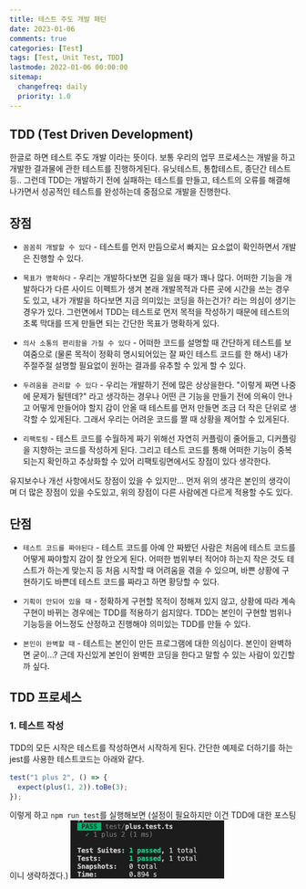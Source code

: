 ```yaml
---
title: 테스트 주도 개발 패턴
date: 2023-01-06
comments: true
categories: [Test]
tags: [Test, Unit Test, TDD]
lastmode: 2022-01-06 00:00:00
sitemap:
  changefreq: daily
  priority: 1.0
---
```


## TDD (Test Driven Development)

한글로 하면 테스트 주도 개발 이라는 뜻이다.
보통 우리의 업무 프로세스는 개발을 하고 개발한 결과물에 관한 테스트를 진행하게된다. 유닛테스트, 통합테스트, 종단간 테스트 등.. 그런데 TDD는 개발하기 전에 실패하는 테스트를 만들고, 테스트의 오류를 해결해나가면서 성공적인 테스트를 완성하는데 중점으로 개발을 진행한다.

## 장점

- `꼼꼼히 개발할 수 있다` - 테스트를 먼저 만듬으로서 빠지는 요소없이 확인하면서 개발은 진행할 수 있다.

- `목표가 명확하다` - 우리는 개발하다보면 길을 잃을 때가 꽤나 많다. 어떠한 기능을 개발하다가 다른 사이드 이펙트가 생겨 본래 개발목적과 다른 곳에 시간을 쓰는 경우도 있고, 내가 개발을 하다보면 지금 의미있는 코딩을 하는건가? 라는 의심이 생기는 경우가 있다. 그런면에서 TDD는 테스트로 먼저 목적을 작성하기 때문에 테스트의 초록 막대를 뜨게 만들면 되는 간단한 목표가 명확하게 있다.

- `의사 소통의 편리함을 가질 수 있다` - 어떠한 코드를 설명할 때 간단하게 테스트를 보여줌으로 (물론 목적이 정확히 명시되어있는 잘 짜인 테스트 코드를 한 해서) 내가 주절주절 설명할 필요없이 원하는 결과를 유추할 수 있게 할 수 있다.

- `두려움을 관리할 수 있다` - 우리는 개발하기 전에 많은 상상을한다. "이렇게 짜면 나중에 문제가 될텐데?" 라고 생각하는 경우나 어떤 큰 기능을 만들기 전에 의욕이 안나고 어떻게 만들어야 할지 감이 안올 때 테스트를 먼저 만들면 조금 더 작은 단위로 생각할 수 있게된다. 그래서 우리는 어려운 코드를 짤 때 상황을 제어할 수 있게된다.

- `리팩토링` - 테스트 코드를 수월하게 짜기 위해선 자연히 커플링이 줄어들고, 디커플링을 지향하는 코드를 작성하게 된다. 그리고 테스트 코드를 통해 어떠한 기능이 중복되는지 확인하고 추상화할 수 있어 리팩토링면에서도 장점이 있다 생각한다.

유지보수나 개선 사항에서도 장점이 있을 수 있지만... 먼저 위의 생각은 본인의 생각이며 더 많은 장점이 있을 수도있고, 위의 장점이 다른 사람에겐 다르게 적용할 수도 있다.

## 단점

- `테스트 코드를 짜야된다` - 테스트 코드를 아예 안 짜봤던 사람은 처음에 테스트 코드를 어떻게 짜야할지 감이 잘 안오게 된다. 어떠한 범위부터 적어야 하는지 작은 것도 테스트가 하는게 맞는지 등 처음 시작할 때 어려움을 겪을 수 있으며, 바쁜 상황에 구현하기도 바쁜데 테스트 코드를 짜라고 하면 황당할 수 있다.

- `기획이 안되어 있을 때` - 정확하게 구현할 목적이 정해져 있지 않고, 상황에 따라 계속 구현이 바뀌는 경우에는 TDD를 적용하기 쉽지않다. TDD는 본인이 구현할 범위나 기능등을 어느정도 산정하고 진행해야 의미있는 TDD를 만들 수 있다.

- `본인이 완벽할 때` - 테스트는 본인이 만든 프로그램에 대한 의심이다. 본인이 완벽하면 굳이...? 근데 자신있게 본인이 완벽한 코딩을 한다고 말할 수 있는 사람이 있긴할까 싶다.

## TDD 프로세스

### 1. 테스트 작성

TDD의 모든 시작은 테스트를 작성하면서 시작하게 된다.
간단한 예제로 더하기를 하는 jest를 사용한 테스트코드는 아래와 같다.

```javascript
test("1 plus 2", () => {
  expect(plus(1, 2)).toBe(3);
});
```

이렇게 하고 `npm run test`를 실행해보면 (설정이 필요하지만 이건 TDD에 대한 포스팅이니 생략하겠다.)
![ㅅㅇㅇ1](/assets/img/post/tdd1.png)
